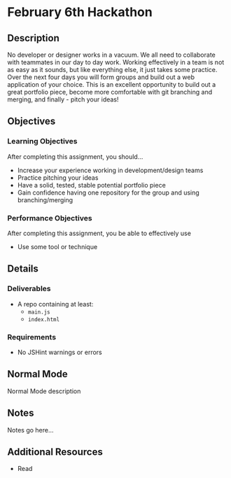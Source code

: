 # February 6th Hackathon

## Description
No developer or designer works in a vacuum. We all need to collaborate with teammates in our day to day work. Working effectively in a team is not as easy as it sounds, but like everything else, it just takes some practice. Over the next four days you will form groups and build out a web application of your choice. This is an excellent opportunity to build out a great portfolio piece, become more comfortable with git branching and merging, and finally - pitch your ideas!


## Objectives

### Learning Objectives

After completing this assignment, you should…

* Increase your experience working in development/design teams
* Practice pitching your ideas
* Have a solid, tested, stable potential portfolio piece
* Gain confidence having one repository for the group and using branching/merging

### Performance Objectives

After completing this assignment, you be able to effectively use

* Use some tool or technique



## Details

### Deliverables

* A repo containing at least:
  * `main.js`
  * `index.html`

### Requirements

* No JSHint warnings or errors


## Normal Mode
Normal Mode description
            


## Notes

Notes go here...

## Additional Resources

* Read []()
